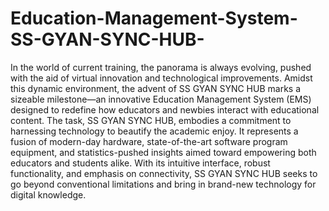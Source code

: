 # Education-Management-System-SS-GYAN-SYNC-HUB-

In the world of current training, the panorama is always evolving, pushed with the aid of virtual innovation and technological improvements. Amidst this dynamic environment, the advent of SS GYAN SYNC HUB marks a sizeable milestone—an innovative Education Management System (EMS) designed to redefine how educators and newbies interact with educational content.  The task, SS GYAN SYNC HUB, embodies a commitment to harnessing technology to beautify the academic enjoy. It represents a fusion of modern-day hardware, state-of-the-art software program equipment, and statistics-pushed insights aimed toward empowering both educators and students alike. With its intuitive interface, robust functionality, and emphasis on connectivity, SS GYAN SYNC HUB seeks to go beyond conventional limitations and bring in brand-new technology for digital knowledge.
